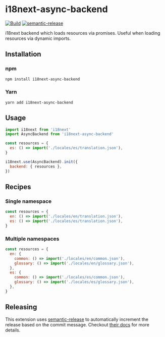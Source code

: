 # i18next-async-backend

[![Build](https://github.com/Widen/i18next-async-backend/actions/workflows/build.yml/badge.svg)](https://github.com/Widen/i18next-async-backend/actions/workflows/build.yml)
[![semantic-release](https://img.shields.io/badge/%20%20%F0%9F%93%A6%F0%9F%9A%80-semantic--release-e10079.svg)](https://github.com/semantic-release/semantic-release)

i18next backend which loads resources via promises. Useful when loading resources via dynamic imports.

## Installation

### npm

```sh
npm install i18next-async-backend
```

### Yarn

```
yarn add i18next-async-backend
```

## Usage

```js
import i18next from 'i18next'
import AsyncBackend from 'i18next-async-backend'

const resources = {
  es: () => import('./locales/es/translation.json'),
}

i18next.use(AsyncBackend).init({
  backend: { resources },
})
```

## Recipes

### Single namespace

```js
const resources = {
  en: () => import('./locales/en/translation.json'),
  es: () => import('./locales/es/translation.json'),
}
```

### Multiple namespaces

```js
const resources = {
  en: {
    common: () => import('./locales/en/common.json'),
    glossary: () => import('./locales/en/glossary.json'),
  },
  es: {
    common: () => import('./locales/es/common.json'),
    glossary: () => import('./locales/es/glossary.json'),
  },
}
```

## Releasing

This extension uses [semantic-release](https://github.com/semantic-release/semantic-release) to automatically increment the release based on the commit message. Checkout [their docs](https://github.com/semantic-release/semantic-release#how-does-it-work) for more details.
